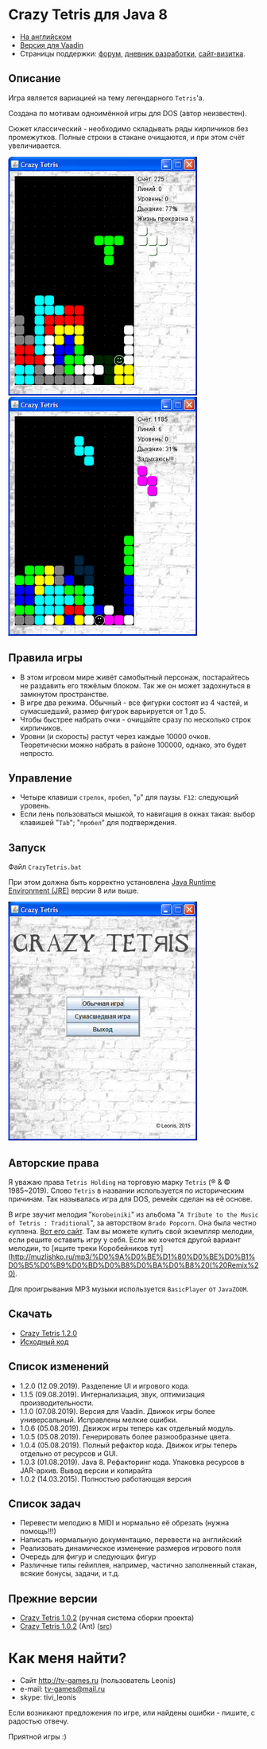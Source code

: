 Crazy Tetris для Java 8
===========

* [На английском](README.md)
* [Версия для Vaadin](vaadin-tetris/README_RU.md)
* Страницы поддержки: [форум](http://tv-games.ru/forum/blog.php?b=2034), [дневник разработки](http://tv-games.ru/forum/showthread.php?t=5661), [сайт-визитка](http://leonis.tv-games.ru/crazytetris).

Описание
--------
Игра является вариацией на тему легендарного `Tetris`'a.

Создана по мотивам одноимённой игры для DOS (автор неизвестен).

Сюжет классический - необходимо складывать ряды кирпичиков без промежутков.
Полные строки в стакане очищаются, и при этом счёт увеличивается.

![Screenshot](doc/screen2.png "Screenshot") ![Screenshot](doc/screen3.png "Screenshot")

Правила игры
------------
* В этом игровом мире живёт самобытный персонаж, постарайтесь не раздавить его
тяжёлым блоком. Так же он может задохнуться в замкнутом пространстве.
* В игре два режима. Обычный - все фигурки состоят из 4 частей, и сумасшедший,
размер фигурок варьируется от 1 до 5.
* Чтобы быстрее набрать очки - очищайте сразу по несколько строк кирпичиков.
* Уровни (и скорость) растут через каждые 10000 очков. Теоретически можно набрать в районе 100000,
однако, это будет непросто.

Управление
----------
* Четыре клавиши `стрелок`, `пробел`, "`p`" для паузы. `F12`: следующий уровень.
* Если лень пользоваться мышкой, то навигация в окнах такая: выбор клавишей "`Tab`"; "`пробел`" для подтверждения.

Запуск
------
Файл `CrazyTetris.bat`
 
При этом должна быть корректно установлена [Java Runtime Environment (JRE)](http://www.oracle.com/technetwork/java/javase/downloads/index.html) версии 8 или выше.

![Screenshot](doc/screen1.png "Screenshot")

Авторские права
---------------
Я уважаю права `Tetris Holding` на торговую марку `Tetris` (® & © 1985~2019). Слово `Tetris` в названии используется по историческим причинам.
Так называлась игра для DOS, ремейк сделан на её основе. 

В игре звучит мелодия "`Korobeiniki`" из альбома "`A Tribute to the Music of Tetris : Traditional`", за авторством `Brado Popcorn`.
Она была честно куплена. [Вот его сайт](http://bradopopcorn.bandcamp.com/album/a-tribute-to-the-music-of-tetris-traditional).
Там вы можете купить свой экземпляр мелодии, если решите оставить игру у себя.
Если же хочется другой вариант мелодии, то [ищите треки Коробейников тут](http://muzlishko.ru/mp3/%D0%9A%D0%BE%D1%80%D0%BE%D0%B1%D0%B5%D0%B9%D0%BD%D0%B8%D0%BA%D0%B8%20(%20Remix%20).

Для проигрывания MP3 музыки используется `BasicPlayer` от `JavaZOOM`.

Скачать
-------
* [Crazy Tetris 1.2.0](/doc/maven/CrazyTetris.zip)
* [Исходный код](https://github.com/LeonisX/crazy-tetris)

Список изменений
----------------

* 1.2.0 (12.09.2019). Разделение UI и игрового кода.
* 1.1.5 (09.08.2019). Интернализация, звук, оптимизация производительности.
* 1.1.0 (07.08.2019). Версия для Vaadin. Движок игры более универсальный. Исправлены мелкие ошибки.
* 1.0.6 (05.08.2019). Движок игры теперь как отдельный модуль.
* 1.0.5 (05.08.2019). Генерировать более разнообразные цвета.
* 1.0.4 (05.08.2019). Полный рефактор кода. Движок игры теперь отдельно от ресурсов и GUI.
* 1.0.3 (01.08.2019). Java 8. Рефакторинг кода. Упаковка ресурсов в JAR-архив. Вывод версии и копирайта
* 1.0.2 (14.03.2015). Полностью работающая версия 

Список задач
------------

* Перевести мелодию в MIDI и нормально её обрезать (нужна помощь!!!)
* Написать нормальную документацию, перевести на английский
* Реализовать динамическое изменение размеров игрового поля
* Очередь для фигур и следующих фигур
* Различные типы гейиплея, например, частично заполненный стакан, всякие бонусы, задачи, и т.д.

Прежние версии
--------------

* [Crazy Tetris 1.0.2](/doc/batch/CrazyTetris-src.zip) (ручная система сборки проекта)
* [Crazy Tetris 1.0.2](/doc/ant/CrazyTetris.zip) (Ant) ([src](/doc/ant/CrazyTetris-src.zip))

Как меня найти?
===============
* Сайт http://tv-games.ru (пользователь Leonis)
* e-mail: tv-games@mail.ru
* skype: tivi_leonis

Если возникают предложения по игре, или найдены ошибки - пишите, с радостью отвечу.

Приятной игры :)
